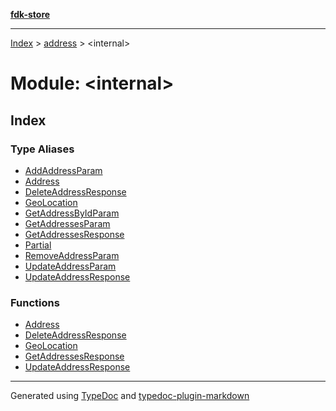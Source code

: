 [**fdk-store**](../../README.md)
***

[Index](../../API.md) > [address](../README.md) > \<internal\>

# Module: \<internal\>

## Index

### Type Aliases

- [AddAddressParam](type-aliases/type-alias.AddAddressParam.md)
- [Address](type-aliases/type-alias.Address.md)
- [DeleteAddressResponse](type-aliases/type-alias.DeleteAddressResponse.md)
- [GeoLocation](type-aliases/type-alias.GeoLocation.md)
- [GetAddressByIdParam](type-aliases/type-alias.GetAddressByIdParam.md)
- [GetAddressesParam](type-aliases/type-alias.GetAddressesParam.md)
- [GetAddressesResponse](type-aliases/type-alias.GetAddressesResponse.md)
- [Partial](type-aliases/type-alias.Partial.md)
- [RemoveAddressParam](type-aliases/type-alias.RemoveAddressParam.md)
- [UpdateAddressParam](type-aliases/type-alias.UpdateAddressParam.md)
- [UpdateAddressResponse](type-aliases/type-alias.UpdateAddressResponse.md)

### Functions

- [Address](functions/function.Address-1.md)
- [DeleteAddressResponse](functions/function.DeleteAddressResponse-1.md)
- [GeoLocation](functions/function.GeoLocation-1.md)
- [GetAddressesResponse](functions/function.GetAddressesResponse-1.md)
- [UpdateAddressResponse](functions/function.UpdateAddressResponse-1.md)

***
Generated using [TypeDoc](https://typedoc.org/) and [typedoc-plugin-markdown](https://www.npmjs.com/package/typedoc-plugin-markdown)
